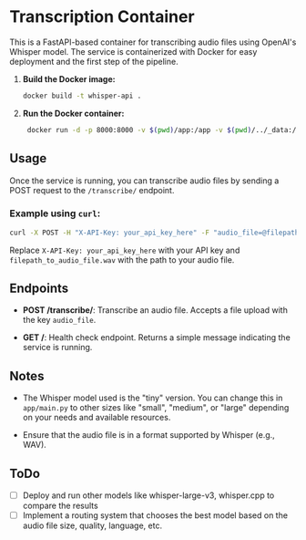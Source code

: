 # Transcription Container

This is a FastAPI-based container for transcribing audio files using OpenAI's Whisper model. The service is containerized with Docker for easy deployment and the first step of the pipeline.

1. **Build the Docker image:**
   ```bash
   docker build -t whisper-api .    
   ```

2. **Run the Docker container:**
   ```bash
    docker run -d -p 8000:8000 -v $(pwd)/app:/app -v $(pwd)/../_data:/data whisper-api
    ```

## Usage

Once the service is running, you can transcribe audio files by sending a POST request to the `/transcribe/` endpoint.

### Example using `curl`:

```bash
curl -X POST -H "X-API-Key: your_api_key_here" -F "audio_file=@filepath_to_audio_file.wav" http://localhost:8000/transcribe/
```

Replace `X-API-Key: your_api_key_here` with your API key and `filepath_to_audio_file.wav` with the path to your audio file.

## Endpoints

- **POST /transcribe/**: Transcribe an audio file. Accepts a file upload with the key `audio_file`.

- **GET /**: Health check endpoint. Returns a simple message indicating the service is running.

## Notes

- The Whisper model used is the "tiny" version. You can change this in `app/main.py` to other sizes like "small", "medium", or "large" depending on your needs and available resources.

- Ensure that the audio file is in a format supported by Whisper (e.g., WAV).

## ToDo
- [ ] Deploy and run other models like whisper-large-v3, whisper.cpp to compare the results
- [ ] Implement a routing system that chooses the best model based on the audio file size, quality, language, etc.